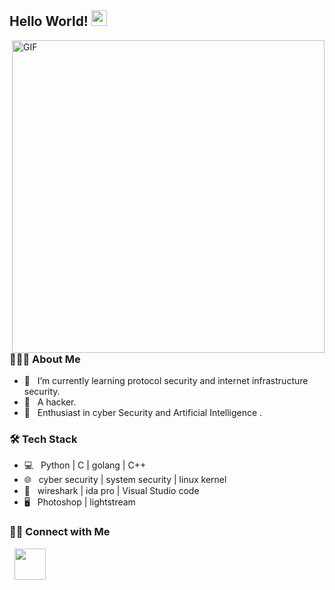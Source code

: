 <h2> Hello World! <img src="https://github.com/souvikguria98/souvikguria98/blob/master/Hi.gif" width="25"></h2>
<img align="right" alt="GIF" src="https://tva1.sinaimg.cn/large/0081Kckwly1gkziazj832g30b408c0tf.gif" width="500"/>

<h3> 👨🏻‍💻 About Me </h3>

- 🔭 &nbsp; I’m currently learning protocol security and internet infrastructure security.
- 💼 &nbsp; A hacker.
- 🌱 &nbsp; Enthusiast in cyber Security and Artificial Intelligence .

<h3>🛠 Tech Stack</h3>

- 💻 &nbsp; Python | C | golang | C++  
- 🌐 &nbsp; cyber security | system security | linux kernel 
- 🔧 &nbsp; wireshark | ida pro | Visual Studio code 
- 🖥 &nbsp; Photoshop | lightstream


<h3> 🤝🏻 Connect with Me </h3>

<p align="left">
&nbsp; <a href="mailto:zhdwizard@gmail.com" target="_blank" rel="noopener noreferrer"><img src="https://img.icons8.com/plasticine/100/000000/gmail.png"  width="50" /></a>
</p>
